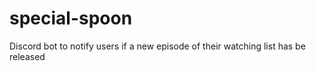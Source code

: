 # special-spoon
Discord bot to notify users if a new episode of their watching list has be released
